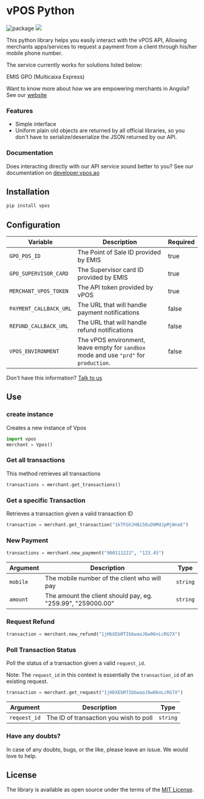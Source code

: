 # vPOS Python

![package](https://github.com/nextbss/vpos-python/workflows/package/badge.svg?branch=main)
[![](https://img.shields.io/badge/nextbss-opensource-blue.svg)](https://www.nextbss.co.ao)

This python library helps you easily interact with the vPOS API,
Allowing merchants apps/services to request a payment from a client through his/her mobile phone number.

The service currently works for solutions listed below:

EMIS GPO (Multicaixa Express)

Want to know more about how we are empowering merchants in Angola? See our [website](https://vpos.ao)

### Features
- Simple interface
- Uniform plain old objects are returned by all official libraries, so you don't have
to serialize/deserialize the JSON returned by our API.

### Documentation
Does interacting directly with our API service sound better to you? 
See our documentation on [developer.vpos.ao](https://developer.vpos.ao)

## Installation

```python
pip install vpos
```

## Configuration
| Variable | Description | Required |
| --- | --- | --- |
| `GPO_POS_ID` | The Point of Sale ID provided by EMIS | true |
| `GPO_SUPERVISOR_CARD` | The Supervisor card ID provided by EMIS | true |
| `MERCHANT_VPOS_TOKEN` | The API token provided by vPOS | true |
| `PAYMENT_CALLBACK_URL` | The URL that will handle payment notifications | false |
| `REFUND_CALLBACK_URL` | The URL that will handle refund notifications | false |
| `VPOS_ENVIRONMENT` | The vPOS environment, leave empty for `sandbox` mode and use `"prd"` for `production`.  | false |


Don't have this information? [Talk to us](suporte@vpos.ao)

## Use

### create instance
Creates a new instance of Vpos
```python
import vpos
merchant = Vpos()
```

### Get all transactions
This method retrieves all transactions
```python
transactions = merchant.get_transactions()
```

### Get a specific Transaction
Retrieves a transaction given a valid transaction ID
```python
transaction = merchant.get_transaction("1kTFGhJH8i58uD9MdJpMjWnoE")
```

### New Payment
```python
transactions = merchant.new_payment("900111222", "123.45")
```
| Argument | Description | Type |
| --- | --- | --- |
| `mobile` | The mobile number of the client who will pay | `string`
| `amount` | The amount the client should pay, eg. "259.99", "259000.00" | `string`


### Request Refund
```python
transaction = merchant.new_refund("1jHbXEbRTIbbwaoJ6w06nLcRG7X")
```

### Poll Transaction Status
Poll the status of a transaction given a valid `request_id`. 

Note: The `request_id` in this context is essentially the `transaction_id` of an existing request. 

```python
transaction = merchant.get_request("1jHbXEbRTIbbwaoJ6w06nLcRG7X")
```

| Argument | Description | Type |
| --- | --- | --- |
| `request_id` | The ID of transaction you wish to poll | `string`


### Have any doubts?
In case of any doubts, bugs, or the like, please leave an issue. We would love to help.

License
----------------

The library is available as open source under the terms of the [MIT License](http://opensource.org/licenses/MIT).
